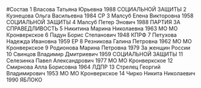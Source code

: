 #Состав
1 Власова Татьяна Юрьевна 1988 СОЦИАЛЬНОЙ ЗАЩИТЫ
2 Кузнецова Ольга Васильевна 1984 СР
3 Малсуб Елена Викторовна 1958 СОЦИАЛЬНОЙ ЗАЩИТЫ
4 Малсуб Петер Энович 1988 ПАРТИЯ ЗА СПРАВЕДЛИВОСТЬ
5 Никитина Марина Николаевна 1963 МО МО Кронверкское
6 Падун Борис Степанович 1948 КПРФ
7 Петухова Надежда Ивановна 1959 ЕР
8 Резникова Галина Петровна 1962 МО МО Кронверкское
9 Родионова Марина Петровна 1979 За женщин России
10 Свинцов Владимир Дмитриевич 1959 СОЦИАЛЬНОЙ ЗАЩИТЫ
11 Селезинка Павел Александрович 1977 МО МО Кронверкское
12 Смирнова Алла Борисовна 1964 ЛДПР
13 Стрелец Георгий Владимирович 1953 МО МО Кронверкское
14 Чирко Никита Николаевич 1990 ЯБЛОКО
